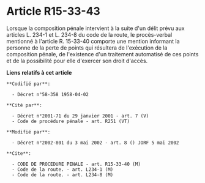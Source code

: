 # Article R15-33-43

Lorsque la composition pénale intervient à la suite d'un délit prévu aux articles L. 234-1 et L. 234-8 du code de la route,
le procès-verbal mentionné à l'article R. 15-33-40 comporte une mention informant la personne de la perte de points qui
résultera de l'exécution de la composition pénale, de l'existence d'un traitement automatisé de ces points et de la
possibilité pour elle d'exercer son droit d'accès.

**Liens relatifs à cet article**

	**Codifié par**:

	  - Décret n°58-358 1958-04-02

	**Cité par**:

	  - Décret n°2001-71 du 29 janvier 2001 - art. 7 (V)
	  - Code de procédure pénale - art. R251 (VT)

	**Modifié par**:

	  - Décret n°2002-801 du 3 mai 2002 - art. 8 () JORF 5 mai 2002

	**Cite**:

	  - CODE DE PROCEDURE PENALE - art. R15-33-40 (M)
	  - Code de la route. - art. L234-1 (M)
	  - Code de la route. - art. L234-8 (M)
